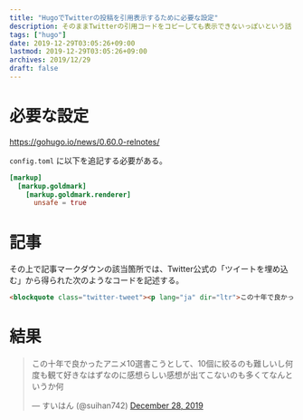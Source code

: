 ```yaml
---
title: "HugoでTwitterの投稿を引用表示するために必要な設定"
description: そのままTwitterの引用コードをコピーしても表示できないっぽいという話
tags: ["hugo"]
date: 2019-12-29T03:05:26+09:00
lastmod: 2019-12-29T03:05:26+09:00
archives: 2019/12/29
draft: false
---
```


# 必要な設定

https://gohugo.io/news/0.60.0-relnotes/

`config.toml` に以下を追記する必要がある。

```toml
[markup]
  [markup.goldmark]
    [markup.goldmark.renderer]
      unsafe = true
```

# 記事

その上で記事マークダウンの該当箇所では、Twitter公式の「ツイートを埋め込む」から得られた次のようなコードを記述する。

```html
<blockquote class="twitter-tweet"><p lang="ja" dir="ltr">この十年で良かったアニメ10選書こうとして、10個に絞るのも難しいし何度も観て好きなはずなのに感想らしい感想が出てこないのも多くてなんというか何</p>&mdash; すいはん (@suihan742) <a href="https://twitter.com/suihan742/status/1210955996861882370?ref_src=twsrc%5Etfw">December 28, 2019</a></blockquote> <script async src="https://platform.twitter.com/widgets.js" charset="utf-8"></script>
```

# 結果
<blockquote class="twitter-tweet"><p lang="ja" dir="ltr">この十年で良かったアニメ10選書こうとして、10個に絞るのも難しいし何度も観て好きなはずなのに感想らしい感想が出てこないのも多くてなんというか何</p>&mdash; すいはん (@suihan742) <a href="https://twitter.com/suihan742/status/1210955996861882370?ref_src=twsrc%5Etfw">December 28, 2019</a></blockquote> <script async src="https://platform.twitter.com/widgets.js" charset="utf-8"></script>
